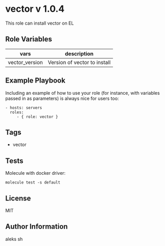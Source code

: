 vector v 1.0.4
=========

This role can install vector on EL

Role Variables
--------------

|vars |description |
|-----|------------|
|vector_version |Version of vector to install |


Example Playbook
----------------

Including an example of how to use your role (for instance, with variables passed in as parameters) is always nice for users too:

    - hosts: servers
      roles:
         - { role: vector }

Tags  
-------
- vector

Tests
-------

Molecule with docker driver:  
```
molecule test -s default
```

License
-------

MIT

Author Information
------------------

aleks sh
